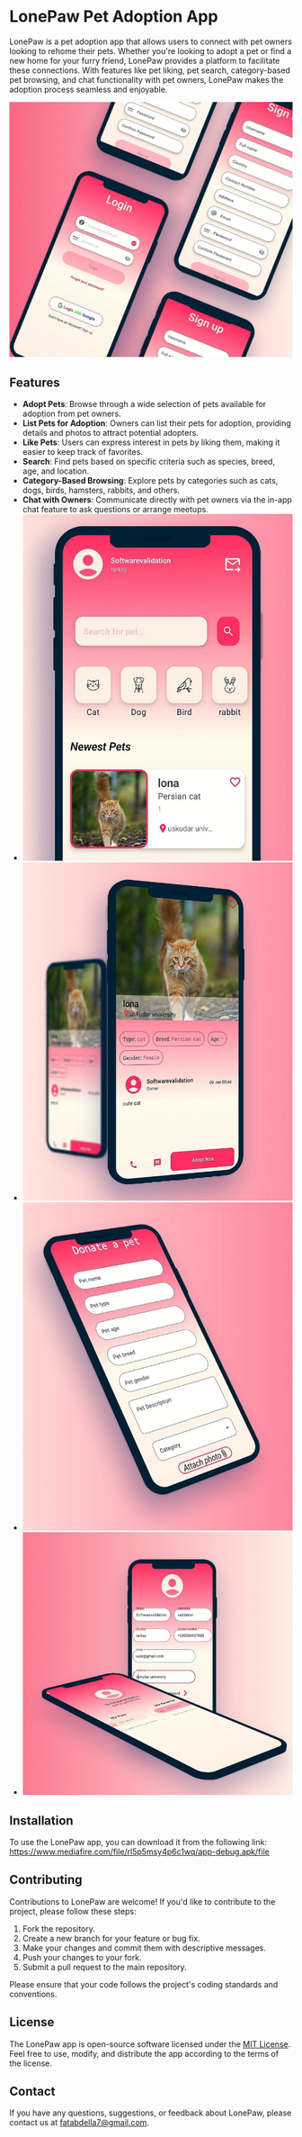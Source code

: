 # LonePaw Pet Adoption App

LonePaw is a pet adoption app that allows users to connect with pet owners looking to rehome their pets. Whether you're looking to adopt a pet or find a new home for your furry friend, LonePaw provides a platform to facilitate these connections. With features like pet liking, pet search, category-based pet browsing, and chat functionality with pet owners, LonePaw makes the adoption process seamless and enjoyable.
  
![App Image](https://github.com/7pak/LonePaw-PetAdoption/blob/main/images/Screenshot%202024-02-28%20132326.png?raw=true)

## Features

- **Adopt Pets**: Browse through a wide selection of pets available for adoption from pet owners.
- **List Pets for Adoption**: Owners can list their pets for adoption, providing details and photos to attract potential adopters.
- **Like Pets**: Users can express interest in pets by liking them, making it easier to keep track of favorites.
- **Search**: Find pets based on specific criteria such as species, breed, age, and location.
- **Category-Based Browsing**: Explore pets by categories such as cats, dogs, birds, hamsters, rabbits, and others.
- **Chat with Owners**: Communicate directly with pet owners via the in-app chat feature to ask questions or arrange meetups.
- ![App Image](https://github.com/7pak/LonePaw-PetAdoption/blob/main/images/Screenshot%202024-02-28%20132504.png?raw=true)
- ![App Image](https://github.com/7pak/LonePaw-PetAdoption/blob/main/images/Screenshot%202024-02-28%20132543.png?raw=true)
- ![App Image](https://github.com/7pak/LonePaw-PetAdoption/blob/main/images/Screenshot%202024-02-28%20132657.png?raw=true)
- ![App Image](https://github.com/7pak/LonePaw-PetAdoption/blob/main/images/Screenshot%202024-02-28%20132758.png?raw=true)

## Installation

To use the LonePaw app,
you can download it from the following link: 
https://www.mediafire.com/file/rl5p5msy4p6c1wq/app-debug.apk/file

## Contributing

Contributions to LonePaw are welcome! If you'd like to contribute to the project, please follow these steps:

1. Fork the repository.
2. Create a new branch for your feature or bug fix.
3. Make your changes and commit them with descriptive messages.
4. Push your changes to your fork.
5. Submit a pull request to the main repository.

Please ensure that your code follows the project's coding standards and conventions.

## License

The LonePaw app is open-source software licensed under the [MIT License](LICENSE). Feel free to use, modify, and distribute the app according to the terms of the license.

## Contact

If you have any questions, suggestions, or feedback about LonePaw, please contact us at [fatabdella7@gmail.com](mailto:fatabdella@gmail.com).
